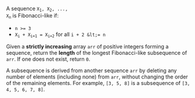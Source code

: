 A sequence <code>X<sub>1</sub>, X<sub>2</sub>, ..., X<sub>n</sub></code> is Fibonacci-like if:

- `n >= 3`
- <code>X<sub>i</sub> + X<sub>i+1</sub> = X<sub>i+2</sub></code> for all `i + 2 &lt;= n`

Given a **strictly increasing** array `arr` of positive integers forming a sequence, return the **length** of the longest Fibonacci-like subsequence of `arr`. If one does not exist, return `0`.

A subsequence is derived from another sequence `arr` by deleting any number of elements (including none) from `arr`, without changing the order of the remaining elements. For example, `[3, 5, 8]` is a subsequence of `[3, 4, 5, 6, 7, 8]`.